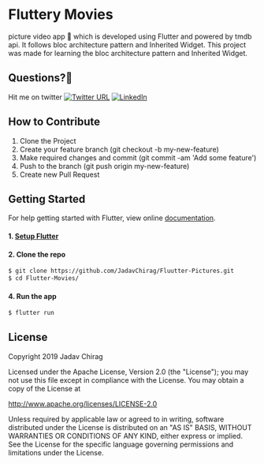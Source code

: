 # Fluttery Movies

picture video  app 🎥 which is developed using Flutter and powered by tmdb api. It follows bloc architecture pattern and Inherited Widget.
This project was made for learning the bloc architecture pattern and Inherited Widget. 


 
## Questions?🤔

Hit me on twitter [![Twitter URL](https://img.shields.io/twitter/url/http/shields.io.svg?style=social)](https://twitter.com/JadavRadhe?s=09)
[![LinkedIn](https://img.shields.io/badge/LinkedIn-mohakgupta-blue.svg)](https://www.linkedin.com/in/jadav-chirag-8945a2156)

## How to Contribute
1. Clone the Project
2. Create your feature branch (git checkout -b my-new-feature)
3. Make required changes and commit (git commit -am 'Add some feature')
4. Push to the branch (git push origin my-new-feature)
5. Create new Pull Request

## Getting Started

For help getting started with Flutter, view online
[documentation](https://flutter.dev/).

#### 1. [Setup Flutter](https://flutter.dev/setup/)

#### 2. Clone the repo

```sh
$ git clone https://github.com/JadavChirag/Fluutter-Pictures.git
$ cd Flutter-Movies/
```

#### 4. Run the app

```sh
$ flutter run
```

## License
Copyright 2019 Jadav Chirag

Licensed under the Apache License, Version 2.0 (the "License"); you may not use this file except in compliance with the License. You may obtain a copy of the License at

http://www.apache.org/licenses/LICENSE-2.0

Unless required by applicable law or agreed to in writing, software distributed under the License is distributed on an "AS IS" BASIS, WITHOUT WARRANTIES OR CONDITIONS OF ANY KIND, either express or implied. See the License for the specific language governing permissions and limitations under the License.

